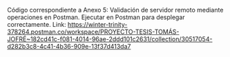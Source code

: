 Código correspondiente a Anexo 5: Validación de servidor remoto mediante operaciones en Postman. Ejecutar en Postman para desplegar correctamente. Link: https://winter-trinity-378264.postman.co/workspace/PROYECTO-TESIS-TOMÁS-JOFRÉ~182cd41c-f081-4014-96ae-2ddd101c2631/collection/30517054-d282b3c8-4c41-4b36-909e-13f37d413da7
